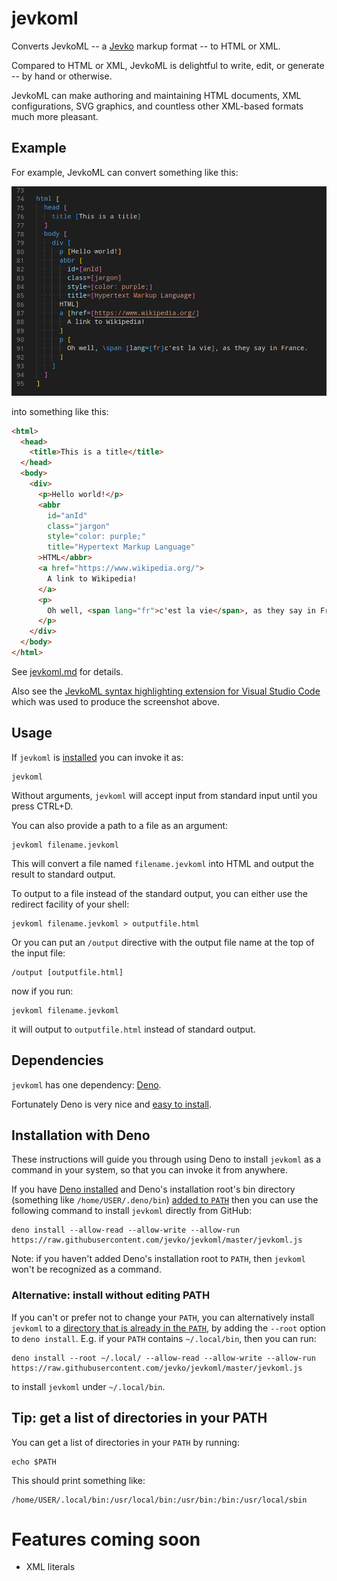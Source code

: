 # jevkoml

Converts JevkoML -- a [Jevko](https://jevko.org) markup format -- to HTML or XML.

Compared to HTML or XML, JevkoML is delightful to write, edit, or generate -- by hand or otherwise.

JevkoML can make authoring and maintaining HTML documents, XML configurations, SVG graphics, and countless other XML-based formats much more pleasant.

<!-- In the future, JevkoML could also be used directly by various tools, for increased efficiency. -->

## Example

For example, JevkoML can convert something like this:

<!-- [ ] see a version with syntax highlighting (htmlpreview), [x] get a syntax highlighting extension for visual studio code -->

![screenshot](screenshot.png)

into something like this:

```HTML
<html>
  <head>
    <title>This is a title</title>
  </head>
  <body>
    <div>
      <p>Hello world!</p>
      <abbr
        id="anId"
        class="jargon"
        style="color: purple;"
        title="Hypertext Markup Language"
      >HTML</abbr>
      <a href="https://www.wikipedia.org/">
        A link to Wikipedia!
      </a>
      <p>
        Oh well, <span lang="fr">c'est la vie</span>, as they say in France.
      </p>
    </div>
  </body>
</html>
```

See [jevkoml.md](jevkoml.md) for details.

Also see the [JevkoML syntax highlighting extension for Visual Studio Code](https://github.com/jevko/jevkoml-basic-highlighting-vscode) which was used to produce the screenshot above.

## Usage

If `jevkoml` is [installed](#installation-with-deno) you can invoke it as:

```
jevkoml
```

Without arguments, `jevkoml` will accept input from standard input until you press CTRL+D.

<!-- todo?: mvp console highlighting? -->

You can also provide a path to a file as an argument:

<!-- get syntax highlighting for vscode -->

```
jevkoml filename.jevkoml
```

This will convert a file named `filename.jevkoml` into HTML and output the result to standard output.

To output to a file instead of the standard output, you can either use the redirect facility of your shell:

```
jevkoml filename.jevkoml > outputfile.html
```

Or you can put an `/output` directive with the output file name at the top of the input file:

```
/output [outputfile.html]
```

now if you run:

```
jevkoml filename.jevkoml
```

it will output to `outputfile.html` instead of standard output.

## Dependencies

`jevkoml` has one dependency: [Deno](https://deno.land/).

Fortunately Deno is very nice and [easy to install](https://deno.land/manual@v1.28.1/getting_started/installation).

<!-- I recommend installing it, as it makes installing and managing `jevkoml` easy and efficient. -->

## Installation with Deno

These instructions will guide you through using Deno to install `jevkoml` as a command in your system, so that you can invoke it from anywhere.

If you have [Deno installed](#dependencies) and Deno's installation root's bin directory (something like `/home/USER/.deno/bin`) [added to `PATH`](#tip-get-a-list-of-directories-in-your-path) then you can use the following command to install `jevkoml` directly from GitHub:

```
deno install --allow-read --allow-write --allow-run https://raw.githubusercontent.com/jevko/jevkoml/master/jevkoml.js
```

Note: if you haven't added Deno's installation root to `PATH`, then `jevkoml` won't be recognized as a command.

### Alternative: install without editing PATH

If you can't or prefer not to change your `PATH`, you can alternatively install `jevkoml` to a [directory that is already in the `PATH`](#tip-get-a-list-of-directories-in-your-path), by adding the `--root` option to `deno install`. E.g. if your `PATH` contains `~/.local/bin`, then you can run:

```
deno install --root ~/.local/ --allow-read --allow-write --allow-run https://raw.githubusercontent.com/jevko/jevkoml/master/jevkoml.js
```

to install `jevkoml` under `~/.local/bin`.

## Tip: get a list of directories in your PATH

You can get a list of directories in your `PATH` by running:

```
echo $PATH
```

This should print something like:

```
/home/USER/.local/bin:/usr/local/bin:/usr/bin:/bin:/usr/local/sbin
```

# Features coming soon

* XML literals
